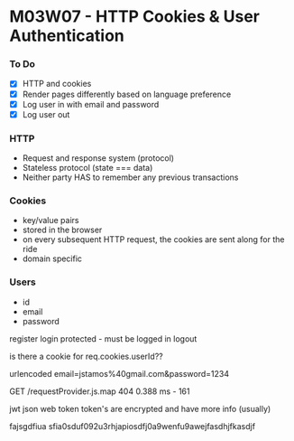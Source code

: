 # M03W07 - HTTP Cookies & User Authentication

### To Do
- [x] HTTP and cookies
- [x] Render pages differently based on language preference
- [x] Log user in with email and password
- [x] Log user out

### HTTP
* Request and response system (protocol)
* Stateless protocol (state === data)
* Neither party HAS to remember any previous transactions

### Cookies
* key/value pairs
* stored in the browser
* on every subsequent HTTP request, the cookies are sent along for the ride
* domain specific

### Users
* id
* email
* password

register
login
protected - must be logged in
logout

is there a cookie for req.cookies.userId??

urlencoded
email=jstamos%40gmail.com&password=1234


GET /requestProvider.js.map 404 0.388 ms - 161


jwt json web token
token's are encrypted and have more info (usually)

fajsgdfiua sfia0sduf092u3rhjapiosdfj0a9wenfu9awejfasdhjfkasdjf







